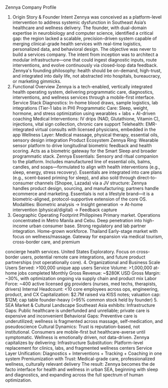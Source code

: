 Zennya Company Profile
1. Origin Story & Founder Intent
Zennya was conceived as a platform-level intervention to address systemic dysfunction in Southeast Asia’s healthcare and wellness
delivery. The founder, with dual-domain expertise in neurobiology and computer science, identified a critical gap: the region lacked a
scalable, precision-driven system capable of merging clinical-grade health services with real-time logistics, personalized data, and
behavioral design.
The objective was never to build a services company. The intent from inception was to architect a modular infrastructure—one that could
ingest diagnostic inputs, route interventions, and evolve continuously via closed-loop data feedback. Zennya's founding philosophy: health
should be on-demand, high-trust, and integrated into daily life, not abstracted into hospitals, bureaucracy, or marketing gimmicks.
2. Functional Overview
Zennya is a tech-enabled, vertically integrated health operating system, delivering programmatic care, diagnostics, interventions, and
wellness services through a mobile-first interface.
Service Stack
Diagnostics: In-home blood draws, sample logistics, lab integrations (Tier-1 labs in PH)
Programmatic Care: Sleep, weight, hormone, and stress optimization using wearables + labs + AI-driven coaching
Medical Interventions: IV drips (NAD, Glutathione, Vitamin C), injections, vital sign collection, chronic care support
Telehealth: EMR-integrated virtual consults with licensed physicians, embedded in the app
Wellness Layer: Medical massage, physical therapy, essential oils, sensory design integration
Product Ecosystem
Zennya Ring: Wearable sensor platform to drive longitudinal biometric feedback and health scoring. Acts as a biometric gateway for
the Smart Sleep and broader programmatic stack.
Zennya Essentials: Sensory and ritual companion to the platform. Includes manufactured line of essential oils, balms, candles, and
soaps—formulated to align with health interventions (e.g., sleep, energy, stress recovery). Essentials are integrated into care plans
(e.g., scent-based priming for sleep), and also sold through direct-to-consumer channels (Shopee, Lazada) via a JV structure: Zennya
handles product design, sourcing, and manufacturing; partners handle ecommerce and marketing. Essentials is not a lifestyle brand—it
is a biometric-aligned, protocol-supportive extension of the core OS.
Modalities: Biometric analysis → Insight generation → At-home intervention (physical/digital) → Feedback capture
3. Geographic Operating Footprint
Philippines
Primary market. Operations concentrated in Metro Manila and Cebu. Deep penetration into high-income urban consumer base. Strong
regulatory and lab partner integration. Home-grown workforce.
Thailand
Early-stage market with focus on wellness/massage. Gateway for expansion via medical tourism, cross-border care, and premium

concierge health services.
United States
Exploratory. Focus on cross-border users, potential remote care integrations, and future product partnerships (not operationally core).
4. Organizational and Business Scale
Users Served: >100,000 unique app users
Service Volume: >1,000,000 at-home jobs completed
Monthly Gross Revenue: ~$280K USD
Gross Margin: ~30%, with optimization ongoing via supply chain and product mix
Labor Force: ~400 active licensed gig providers (nurses, med techs, therapists, drivers)
Internal Headcount: <10 core employees across ops, engineering, product, and CX
Capitalization: $2.7M raised via KISS notes; valuation cap: $12M; cap table founder-heavy (>95% common stock held by founder)
5. SEA Market & Cultural Landscape
Southeast Asia exhibits:
Infrastructure Gaps: Public healthcare is underfunded and unreliable; private care is expensive and inconvenient
Behavioral Gaps: Preventive care is underutilized; wellness is fragmented across massage, self-medication, and pseudoscience
Cultural Dynamics: Trust is reputation-based, not institutional. Consumers are mobile-first but healthcare-averse until symptomatic.
Wellness is emotionally driven, not data-driven.
Zennya capitalizes by delivering:
Infrastructure Substitution: Platform-level replacement for clinics, labs, and fragmented wellness centers
Service Layer Unification: Diagnostics + Interventions + Tracking + Coaching in one system
Premiumization with Trust: Medical-grade care, professionalized wellness, culturally relevant delivery
The result: Zennya becomes the de facto interface for health and wellness in urban SEA, beginning with sleep and diagnostics, and
expanding across the full spectrum of human optimization.